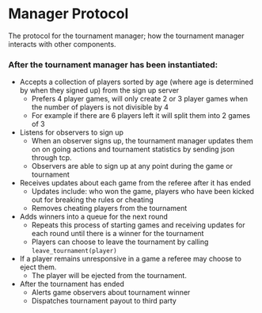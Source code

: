 # Manager Protocol
The protocol for the tournament manager; how the tournament manager interacts with other components.

### After the tournament manager has been instantiated:
- Accepts a collection of players sorted by age (where age is determined by when they signed up) from the sign up server
	- Prefers 4 player games, will only create 2 or 3 player games when the number of players is not divisible by 4
	- For example if there are 6 players left it will split them into 2 games of 3
- Listens for observers to sign up
	- When an observer signs up, the tournament manager updates them on on going actions and tournament statistics by sending json through tcp.
	- Observers are able to sign up at any point during the game or tournament
- Receives updates about each game from the referee after it has ended
	- Updates include: who won the game, players who have been kicked out for breaking the rules or cheating
	- Removes cheating players from the tournament
- Adds winners into a queue for the next round
	- Repeats this process of starting games and receiving updates for each round until there is a winner for the tournament
	- Players can choose to leave the tournament by calling `leave_tournament(player)`
- If a player remains unresponsive in a game a referee may choose to eject them.
	- The player will be ejected from the tournament. 
- After the tournament has ended
	- Alerts game observers about tournament winner
	- Dispatches tournament payout to third party
